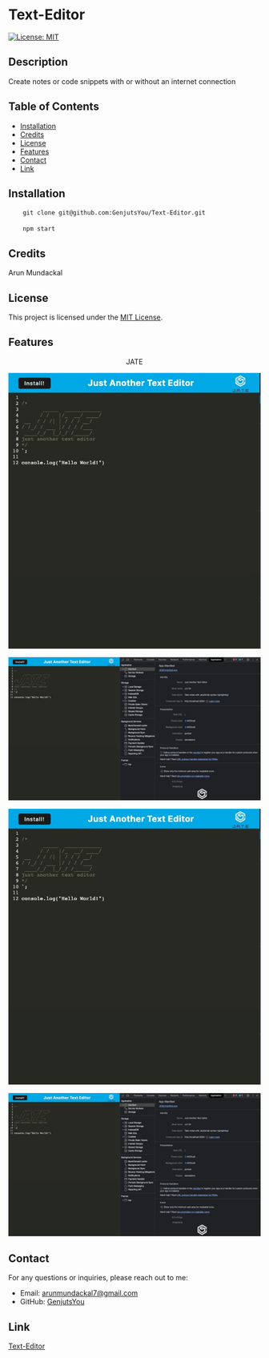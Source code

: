 # Text-Editor

[![License: MIT](https://img.shields.io/badge/License-MIT-yellow.svg)](https://opensource.org/licenses/MIT)

## Description

Create notes or code snippets with or without an internet connection

## Table of Contents

- [Installation](#installation)
- [Credits](#credits)
- [License](#license)
- [Features](#features)
- [Contact](#contact)
- [Link](#link)

## Installation

        git clone git@github.com:GenjutsYou/Text-Editor.git

        npm start

## Credits

Arun Mundackal

## License

This project is licensed under the [MIT License](https://opensource.org/licenses/MIT).

## Features

<p align="center">
JATE
</p>
<p align="center">
  <img src="client/src/images/jate.jpg" />
</p>
<p align="center">
  <img src="client/src/images/jatemanifest.jpg" />
</p>

![JATE](client/src/images/jate.jpg)

![MANIFEST](client/src/images/jatemanifest.jpg)



## Contact
For any questions or inquiries, please reach out to me:
- Email: arunmundackal7@gmail.com
- GitHub: [GenjutsYou](https://github.com/GenjutsYou)

## Link

[Text-Editor](https://jate-genjutsyou-6c65190eccd0.herokuapp.com/)
